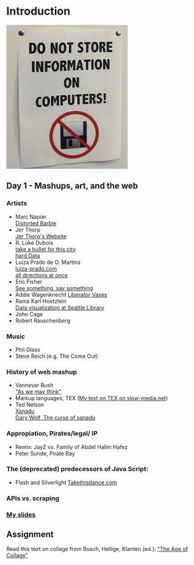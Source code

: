 # Introduction
![Don't store information on computers!](/01_Introduction/IMG_5765.jpeg)

## Day 1 - Mashups, art, and the web

### Artists
- Marc Napier\
  [Distorted Barbie](http://potatoland.org)
- Jer Thorp\
  [Jer Thorp's Website](http://blog.blprnt.com)
- R. Luke Dubois\
  [take a bullet for this city](https://vimeo.com/110217245)\
  [hard Data](https://vimeo.com/135763038)
- Luiza Prado de O. Martins\
  [luiza-prado.com](https://www.luiza-prado.com)\
  [all directions at once](http://alldirectionsatonce.schloss-post.com)
- Eric Fisher\
  [See something, say something](https://www.flickr.com/photos/walkingsf/sets/72157627140310742/ )
- Addie Wagenknecht
  [Liberator Vases](http://www.placesiveneverbeen.com/details/liberator-vases)
- Rama Karl Hoetzlein\
  [Data visualization at Seattle Library](http://ramakarl.com/spl/)
- John Cage
- Robert Rauschenberg

### Music
- Phil Glass
- Steve Reich (e.g. The Come Out)

### History of web mashup
- Vannevar Bush\
  ["As we may think"](https://www.theatlantic.com/magazine/archive/1945/07/as-we-may-think/303881/)
- Markup languages, TEX ([My text on TEX on slow-media.net](http://en.slow-media.net/tex))
- Ted Nelson\
  [Xanadu](http://xanadu.com\ )\
  [Gary Wolf, The curse of xanadu](https://www.wired.com/wired/archive/3.06/xanadu.html)

### Appropiation, Pirates/legal/ IP
- Remix: JayZ vs. Family of Abdel Halim Hafez
- Peter Sunde, Pirate Bay

### The (deprecated) predecessors of Java Script:
- Flash and Silverlight [Takethisdance.com](http://www.takethisdance.com)

### APIs vs. scraping

### [My slides](/01_Introduction/mashups1.pdf)

## Assignment
Read this text on collage from Busch, Hellige, Klanten (ed.): ["The Age of Collage"](/01_Introduction/collage.pdf)

